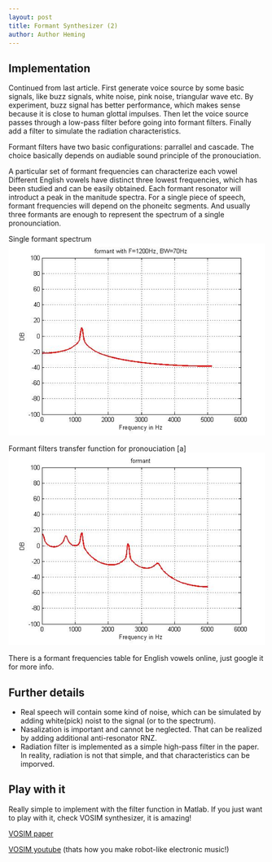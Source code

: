 ```yaml
---
layout: post
title: Formant Synthesizer (2)
author: Author Heming
---
```

<script type="text/javascript" async
  src="https://cdn.mathjax.org/mathjax/latest/MathJax.js?config=TeX-MML-AM_CHTML">
</script>


## Implementation

Continued from last article. First generate voice source by some basic signals, like buzz signals, white noise, pink noise, triangular wave etc. By experiment, buzz signal has better performance, which makes sense because it is close to human glottal impulses. Then let the voice source passes through a low-pass filter before going into formant filters. Finally add a filter to simulate the radiation characteristics.

Formant filters have two basic configurations: parrallel and cascade. The choice basically depends on audiable sound principle of the pronouciation.

A particular set of formant frequencies can characterize each vowel Different English vowels have distinct three lowest frequencies, which has been studied and can be easily obtained. Each formant resonator will introduct a peak in the manitude spectra. For a single piece of speech, formant frequencies will depend on the phoneitc segments. And usually three formants are enough to represent the spectrum of a single pronounciation.


Single formant spectrum
![Alt Text](../images/formant-1.jpg)

Formant filters transfer function for pronouciation [a]
![Alt Text](../images/formant-2.jpg)

There is a formant frequencies table for English vowels online, just google it for more info.

## Further details

+ Real speech will contain some kind of noise, which can be simulated by adding white(pick) noist to the signal (or to the spectrum).
+ Nasalization is important and cannot be neglected. That can be realized by adding additional anti-resonator RNZ.
+ Radiation filter is implemented as a simple high-pass filter in the paper. In reality, radiation is not that simple, and that characteristics can be imporved.

## Play with it
Really simple to implement with the filter function in Matlab. If you just want to play with it, check VOSIM synthesizer, it is amazing! 

[VOSIM paper](http://www.atiam.ircam.fr/wp-content/uploads/2011/12/AES_JAES_1978_Kaegi_VOSIM.pdf)

[VOSIM youtube](https://www.youtube.com/watch?v=eyjI_0o0zto)
(thats how you make robot-like electronic music!)